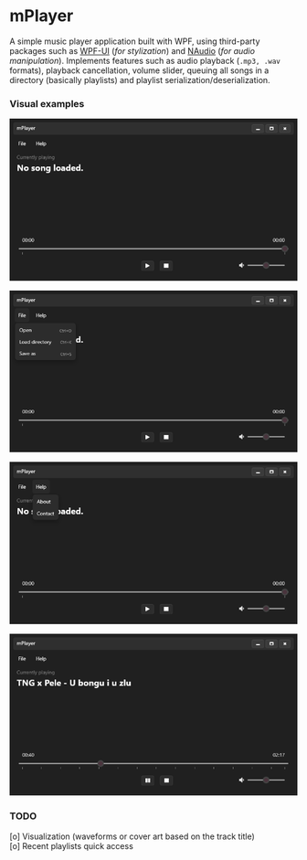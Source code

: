 # mPlayer

A simple music player application built with WPF, using third-party packages such as [WPF-UI](https://wpfui.lepo.co) (*for stylization*) and [NAudio](https://github.com/naudio/NAudio) (*for audio manipulation*). Implements features such as audio playback (`.mp3, .wav` formats), playback cancellation, volume slider, queuing all songs in a directory (basically playlists) and playlist serialization/deserialization. 

### Visual examples
![](readme/home.png)

![](readme/contextmenu_file.png)

![](readme/contextmenu_about.png)

![](readme/playback.png)

### TODO
[o] Visualization (waveforms or cover art based on the track title)  
[o] Recent playlists quick access
